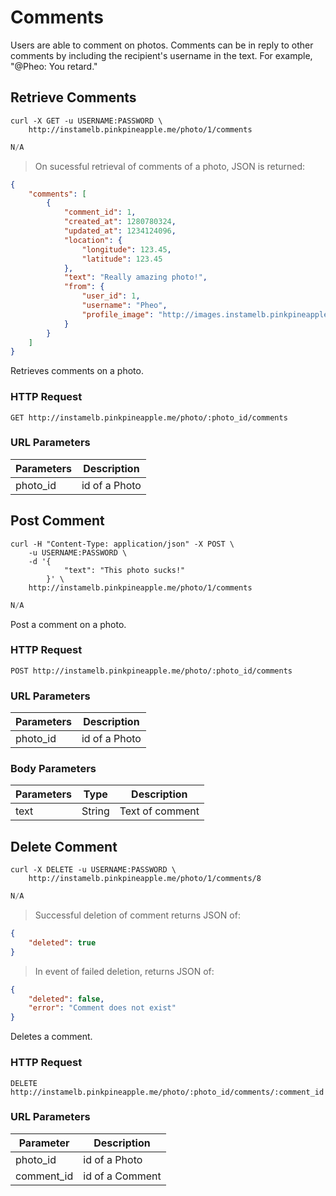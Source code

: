 # Comments

Users are able to comment on photos.
Comments can be in reply to other comments by including the recipient's username in the text.
For example, "@Pheo: You retard."


## Retrieve Comments

```shell
curl -X GET -u USERNAME:PASSWORD \
    http://instamelb.pinkpineapple.me/photo/1/comments
```

```java
N/A
```

> On sucessful retrieval of comments of a photo, JSON is returned:

```json
{
    "comments": [
        {
            "comment_id": 1,
            "created_at": 1280780324,
            "updated_at": 1234124096,
            "location": {
                "longitude": 123.45,
                "latitude": 123.45
            },
            "text": "Really amazing photo!",
            "from": {
                "user_id": 1,
                "username": "Pheo",
                "profile_image": "http://images.instamelb.pinkpineapple.me/1.jpg"
            }
        }
    ]
}
```

Retrieves comments on a photo.

### HTTP Request

`GET http://instamelb.pinkpineapple.me/photo/:photo_id/comments`

### URL Parameters

Parameters | Description
---------- | -----------
photo_id | id of a Photo

## Post Comment

```shell
curl -H "Content-Type: application/json" -X POST \
    -u USERNAME:PASSWORD \
    -d '{
            "text": "This photo sucks!"
        }' \
    http://instamelb.pinkpineapple.me/photo/1/comments
```

```java
N/A
```

Post a comment on a photo.

### HTTP Request

`POST http://instamelb.pinkpineapple.me/photo/:photo_id/comments`

### URL Parameters

Parameters | Description
---------- | -----------
photo_id | id of a Photo

### Body Parameters

Parameters | Type | Description
---------- | ---- | -----------
text | String | Text of comment


## Delete Comment

```shell
curl -X DELETE -u USERNAME:PASSWORD \
    http://instamelb.pinkpineapple.me/photo/1/comments/8
```

```java
N/A
```

> Successful deletion of comment returns JSON of: 

```json
{
    "deleted": true
}
```

> In event of failed deletion, returns JSON of:

```json
{
    "deleted": false,
    "error": "Comment does not exist"
}
```

Deletes a comment.

### HTTP Request

`DELETE http://instamelb.pinkpineapple.me/photo/:photo_id/comments/:comment_id`

### URL Parameters
Parameter | Description
--------- | -----------
photo_id | id of a Photo
comment_id | id of a Comment

